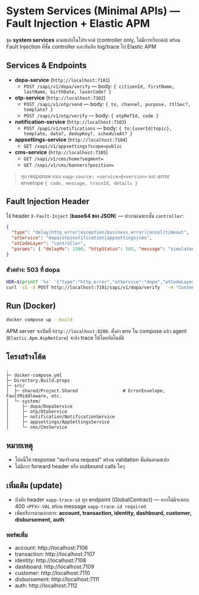 # System Services (Minimal APIs) — Fault Injection + Elastic APM

ชุด **system services** ตามสเปกในโปรเจกต์ (controller only, ไม่มีการเรียกต่อ) พร้อม Fault Injection ที่ชั้น controller และบันทึก log/trace ไป Elastic APM

## Services & Endpoints
- **dopa-service** (`http://localhost:7101`)  
  - `POST /sapi/v1/dopa/verify` — body: `{ citizenId, firstName, lastName, birthDate, laserCode? }`
- **otp-service** (`http://localhost:7102`)  
  - `POST /sapi/v1/otp/send` — body: `{ to, channel, purpose, ttlSec?, template? }`
  - `POST /sapi/v1/otp/verify` — body: `{ otpRefId, code }`
- **notification-service** (`http://localhost:7103`)  
  - `POST /papi/v1/notifications` — body: `{ to:{userId|topic}, template, data?, dedupKey?, scheduleAt? }`
- **appsettings-service** (`http://localhost:7104`)  
  - `GET /xapi/v1/appsettings?scope=public`
- **cms-service** (`http://localhost:7105`)  
  - `GET /xapi/v1/cms/home?segment=`
  - `GET /xapi/v1/cms/banners?position=`

> ทุก response แนบ `xapp-source: <service>@<version>` และ error envelope `{ code, message, traceId, details }`

## Fault Injection Header
ใช้ header `X-Fault-Inject` (**base64 ของ JSON**) — ทำงานเฉพาะชั้น `controller`:
```json
{
  "type": "delay|http_error|exception|business_error|cancel|timeout",
  "atService": "dopa|otp|notification|appsettings|cms",
  "atCodeLayer": "controller",
  "params": { "delayMs": 1500, "httpStatus": 503, "message": "simulated", "timeoutMs": 5000 }
}
```

### ตัวอย่าง: 503 ที่ dopa
```bash
HDR=$(printf '%s' '{"type":"http_error","atService":"dopa","atCodeLayer":"controller","params":{"httpStatus":503,"message":"oops"}}' | base64)
curl -sS -X POST http://localhost:7101/sapi/v1/dopa/verify   -H "Content-Type: application/json"   -H "X-Fault-Inject: $HDR"   -H "xapp-trace-id: 11111111-1111-1111-1111-111111111111"   -d '{"citizenId":"1234567890123","firstName":"A","lastName":"B","birthDate":"1990-01-01"}' | jq
```

## Run (Docker)
```bash
docker compose up --build
```
APM server จะเปิดที่ `http://localhost:8200`. ตั้งค่า env ใน compose แล้ว agent (`Elastic.Apm.AspNetCore`) จะส่ง trace ให้โดยอัตโนมัติ

## โครงสร้างโค้ด
```
.
├─ docker-compose.yml
├─ Directory.Build.props
├─ src/
│  ├─ shared/Project.Shared                 # ErrorEnvelope, FaultMiddleware, etc.
│  └─ system/
│     ├─ dopa/DopaService
│     ├─ otp/OtpService
│     ├─ notification/NotificationService
│     ├─ appsettings/AppSettingsService
│     └─ cms/CmsService
```

## หมายเหตุ
- โค้ดนี้ให้ response “สมจริงตาม request” พร้อม validation ขั้นต้นตามสเปก
- ไม่มีการ forward header หรือ outbound calls ใดๆ

## เพิ่มเติม (update)
- บังคับ header `xapp-trace-id` ทุก endpoint (GlobalContract) — หากไม่มีจะตอบ 400 `<PFX>-VAL` พร้อม message `xapp-trace-id required`
- เพิ่มบริการตามเอกสาร: **account, transaction, identity, dashboard, customer, disbursement, auth**

### พอร์ตเพิ่ม
- account:       http://localhost:7106
- transaction:   http://localhost:7107
- identity:      http://localhost:7108
- dashboard:     http://localhost:7109
- customer:      http://localhost:7110
- disbursement:  http://localhost:7111
- auth:          http://localhost:7112
